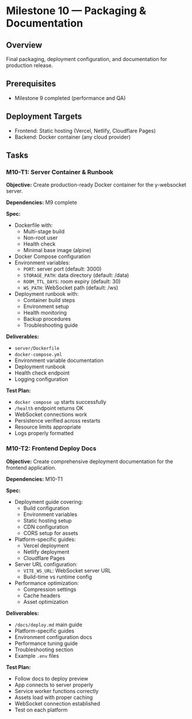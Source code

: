 # Milestone 10 — Packaging & Documentation

## Overview
Final packaging, deployment configuration, and documentation for production release.

## Prerequisites
- Milestone 9 completed (performance and QA)

## Deployment Targets
- Frontend: Static hosting (Vercel, Netlify, Cloudflare Pages)
- Backend: Docker container (any cloud provider)

## Tasks

### M10-T1: Server Container & Runbook
**Objective:** Create production-ready Docker container for the y-websocket server.

**Dependencies:** M9 complete

**Spec:**
- Dockerfile with:
  - Multi-stage build
  - Non-root user
  - Health check
  - Minimal base image (alpine)
- Docker Compose configuration
- Environment variables:
  - `PORT`: server port (default: 3000)
  - `STORAGE_PATH`: data directory (default: /data)
  - `ROOM_TTL_DAYS`: room expiry (default: 30)
  - `WS_PATH`: WebSocket path (default: /ws)
- Deployment runbook with:
  - Container build steps
  - Environment setup
  - Health monitoring
  - Backup procedures
  - Troubleshooting guide

**Deliverables:**
- `server/Dockerfile`
- `docker-compose.yml`
- Environment variable documentation
- Deployment runbook
- Health check endpoint
- Logging configuration

**Test Plan:**
- `docker compose up` starts successfully
- `/health` endpoint returns OK
- WebSocket connections work
- Persistence verified across restarts
- Resource limits appropriate
- Logs properly formatted

### M10-T2: Frontend Deploy Docs
**Objective:** Create comprehensive deployment documentation for the frontend application.

**Dependencies:** M10-T1

**Spec:**
- Deployment guide covering:
  - Build configuration
  - Environment variables
  - Static hosting setup
  - CDN configuration
  - CORS setup for assets
- Platform-specific guides:
  - Vercel deployment
  - Netlify deployment
  - Cloudflare Pages
- Server URL configuration:
  - `VITE_WS_URL`: WebSocket server URL
  - Build-time vs runtime config
- Performance optimization:
  - Compression settings
  - Cache headers
  - Asset optimization

**Deliverables:**
- `/docs/deploy.md` main guide
- Platform-specific guides
- Environment configuration docs
- Performance tuning guide
- Troubleshooting section
- Example `.env` files

**Test Plan:**
- Follow docs to deploy preview
- App connects to server properly
- Service worker functions correctly
- Assets load with proper caching
- WebSocket connection established
- Test on each platform